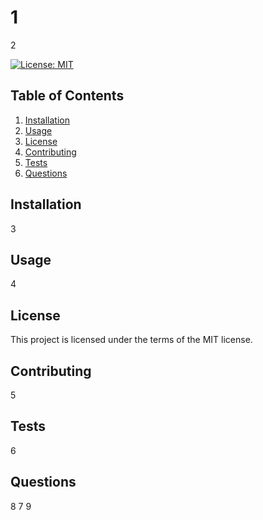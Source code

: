 # 1

  2
  
  [![License: MIT](https://img.shields.io/badge/License-MIT-yellow.svg)](https://opensource.org/licenses/MIT)
  
  ## Table of Contents
  1. [Installation](#Installation)
  2. [Usage](#Usage)
  3. [License](#License)
  4. [Contributing](#Contributing)
  5. [Tests](#Tests)
  6. [Questions](#Questions)
  
  ## Installation
  3
  
  ## Usage
  4
  
  ## License
  This project is licensed under the terms of the MIT license.
  
  ## Contributing
  5
  
  ## Tests
  6
  
  ## Questions
  8
  7
  9